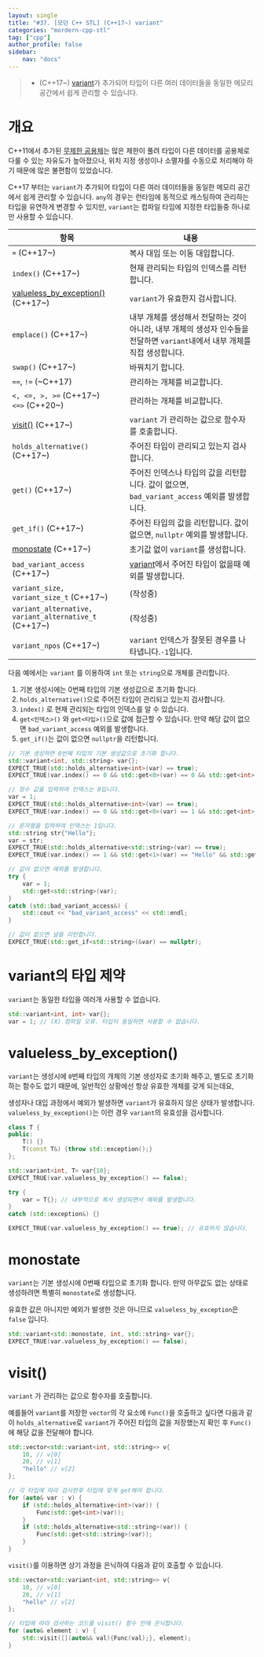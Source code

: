 ```yaml
---
layout: single
title: "#37. [모던 C++ STL] (C++17~) variant"
categories: "mordern-cpp-stl"
tag: ["cpp"]
author_profile: false
sidebar: 
    nav: "docs"
---
```


> * (C++17~) [variant](https://tango1202.github.io/mordern-cpp-stl/mordern-cpp-stl-variant/)가 추가되어 타입이 다른 여러 데이터들을 동일한 메모리 공간에서 쉽게 관리할 수 있습니다.

# 개요

C++11에서 추가된 [무제한 공용체](https://tango1202.github.io/mordern-cpp/mordern-cpp-unrestricted-union/)는 많은 제한이 풀려 타입이 다른 데이터를 공용체로 다룰 수 있는 자유도가 높아졌으나, 위치 지정 생성이나 소멸자를 수동으로 처리해야 하기 때문에 많은 불편함이 있었습니다.

C++17 부터는 `variant`가 추가되어 타입이 다른 여러 데이터들을 동일한 메모리 공간에서 쉽게 관리할 수 있습니다. `any`의 경우는 런타임에 동적으로 캐스팅하여 관리하는 타입을 유연하게 변경할 수 있지만, `variant`는 컴파일 타임에 지정한 타입들중 하나로만 사용할 수 있습니다.

|항목|내용|
|--|--|
|`=` (C++17~)|복사 대입 또는 이동 대입합니다.|
|`index()` (C++17~)|현재 관리되는 타입의 인덱스를 리턴합니다.|
|[valueless_by_exception()](https://tango1202.github.io/mordern-cpp-stl/mordern-cpp-stl-variant/#valueless_by_exception) (C++17~)|`variant`가 유효한지 검사합니다.|
|`emplace()` (C++17~)|내부 개체를 생성해서 전달하는 것이 아니라, 내부 개체의 생성자 인수들을 전달하면 `variant`내에서 내부 개체를 직접 생성합니다.|
|`swap()` (C++17~)|바꿔치기 합니다.|
|`==`, `!=` (~C++17)|관리하는 개체를 비교합니다.|
|`<, <=, >, >=` (C++17~)<br/>`<=>` (C++20~)|관리하는 개체를 비교합니다.|
|[visit()](https://tango1202.github.io/mordern-cpp-stl/mordern-cpp-stl-variant/#visit) (C++17~)|`variant` 가 관리하는 값으로 함수자를 호출합니다.|
|`holds_alternative()` (C++17~)|주어진 타입이 관리되고 있는지 검사합니다.|
|`get()` (C++17~)|주어진 인덱스나 타입의 값을 리턴합니다. 값이 없으면, `bad_variant_access` 예외를 발생합니다.|
|`get_if()` (C++17~)|주어진 타입의 값을 리턴합니다. 값이 없으면, `nullptr` 예외를 발생합니다.|
|[monostate](https://tango1202.github.io/mordern-cpp-stl/mordern-cpp-stl-variant/#monostate) (C++17~)|초기값 없이 `variant`를 생성합니다.|
|`bad_variant_access` (C++17~)|[variant](https://tango1202.github.io/mordern-cpp-stl/mordern-cpp-stl-variant/)에서 주어진 타입이 없을때 예외를 발생합니다.|
|`variant_size, variant_size_t` (C++17~)|(작성중)|
|`variant_alternative, variant_alternative_t` (C++17~)|(작성중)|
|`variant_npos` (C++17~)|`variant` 인덱스가 잘못된 경우를 나타냅니다.`-1`입니다.| 

다음 예에서는 `variant` 를 이용하여 `int` 또는 `string`으로 개체를 관리합니다.

1. 기본 생성시에는 0번째 타입의 기본 생성값으로 초기화 합니다.
2. `holds_alternative()`으로 주어진 타입이 관리되고 있는지 검사합니다.
3. `index()` 로 현재 관리되는 타입의 인덱스를 알 수 있습니다.
4. `get<인덱스>()` 와 `get<타입>()`으로 값에 접근할 수 있습니다. 만약 해당 값이 없으면 `bad_variant_access` 예외를 발생합니다.
5. `get_if()`는 값이 없으면 `nullptr`을 리턴합니다.

```cpp
// 기본 생성하면 0번째 타입의 기본 생성값으로 초기화 합니다.
std::variant<int, std::string> var{};
EXPECT_TRUE(std::holds_alternative<int>(var) == true);
EXPECT_TRUE(var.index() == 0 && std::get<0>(var) == 0 && std::get<int>(var) == 0);

// 정수 값을 입력하여 인덱스는 0입니다.
var = 1;
EXPECT_TRUE(std::holds_alternative<int>(var) == true);
EXPECT_TRUE(var.index() == 0 && std::get<0>(var) == 1 && std::get<int>(var) == 1);

// 문자열을 입력하여 인덱스는 1입니다.
std::string str{"Hello"};
var = str;
EXPECT_TRUE(std::holds_alternative<std::string>(var) == true);
EXPECT_TRUE(var.index() == 1 && std::get<1>(var) == "Hello" && std::get<std::string>(var) == "Hello");

// 값이 없으면 예외를 발생합니다.
try {
    var = 1;
    std::get<std::string>(var);
}
catch (std::bad_variant_access&) {
    std::cout << "bad_variant_access" << std::endl;
}

// 값이 없으면 널을 리턴합니다.
EXPECT_TRUE(std::get_if<std::string>(&var) == nullptr);    
```

# variant의 타입 제약

`variant`는 동일한 타입을 여러개 사용할 수 없습니다.

```cpp
std::variant<int, int> var{};
var = 1; // (X) 컴파일 오류. 타입이 동일하면 사용할 수 없습니다.
```

# valueless_by_exception()

`variant`는 생성시에 `0`번째 타입의 개체의 기본 생성자로 초기화 해주고, 별도로 초기화 하는 함수도 없기 때문에, 일반적인 상황에선 항상 유효한 개체를 갖게 되는데요,

생성자나 대입 과정에서 예외가 발생하면 `variant`가 유효하지 않은 상태가 발생합니다. `valueless_by_exception()`는 이런 경우 `variant`의 유효성을 검사합니다.

```cpp
class T {
public:
    T() {}
    T(const T&) {throw std::exception();}
};

std::variant<int, T> var{10}; 
EXPECT_TRUE(var.valueless_by_exception() == false);

try {
    var = T{}; // 내부적으로 복사 생성되면서 예외를 발생합니다.
}
catch (std::exception&) {}

EXPECT_TRUE(var.valueless_by_exception() == true); // 유효하지 않습니다.
```

# monostate

`variant`는 기본 생성시에 0번째 타입으로 초기화 합니다. 만약 아무값도 없는 상태로 생성하려면 특별히 `monostate`로 생성합니다.

유효한 값은 아니지만 예외가 발생한 것은 아니므로 `valueless_by_exception`은 `false` 입니다.

```cpp
std::variant<std::monostate, int, std::string> var{};
EXPECT_TRUE(var.valueless_by_exception() == false); 
```

# visit()

`variant` 가 관리하는 값으로 함수자를 호출합니다.

예를들어 `variant`를 저장한 `vector`의 각 요소에 `Func()`을 호출하고 싶다면 다음과 같이 `holds_alternative`로 `variant`가 주어진 타입의 값을 저장했는지 확인 후 `Func()`에 해당 값을 전달해야 합니다.

```cpp
std::vector<std::variant<int, std::string>> v{
    10, // v[0]
    20, // v[1]
    "hello" // v[2]
};

// 각 타입에 따라 검사한후 타입에 맞게 get해야 합니다.
for (auto& var : v) {
    if (std::holds_alternative<int>(var)) {
        Func(std::get<int>(var));            
    }
    if (std::holds_alternative<std::string>(var)) {
        Func(std::get<std::string>(var));            
    }
}   
```

`visit()`를 이용하면 상기 과정을 은닉하여 다음과 같이 호출할 수 있습니다.

```cpp
std::vector<std::variant<int, std::string>> v{
    10, // v[0]
    20, // v[1]
    "hello" // v[2]
};

// 타입에 따라 검사하는 코드를 visit() 함수 안에 은닉합니다.
for (auto& element : v) {
    std::visit([](auto&& val){Func(val);}, element);
}  
```
